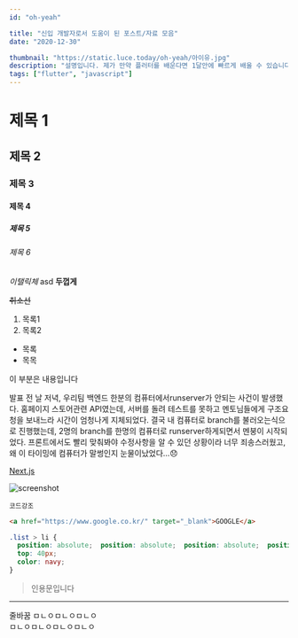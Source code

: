 ```yaml
---
id: "oh-yeah"

title: "신입 개발자로서 도움이 된 포스트/자료 모음"
date: "2020-12-30"

thumbnail: "https://static.luce.today/oh-yeah/아이유.jpg"
description: "설명입니다. 제가 만약 플러터를 배운다면 1달안에 빠르게 배울 수 있습니다. 플러터는 Dart로 이루어진 언어입니다. Dart는 구글에서 개발한 언어로 차세대 엔진인 퓨시아에서 지원합니다. 또한 하이브리드 앱 프레임워크인 플러터도 지원합니다."
tags: ["flutter", "javascript"]
---
```


# 제목 1
## 제목 2
### 제목 3
#### 제목 4
##### 제목 5
###### 제목 6

*이탤릭체*
asd
**두껍게**

~~취소선~~

1. 목록1
2. 목록2

- 목록
- 목목

이 부분은 내용입니다

발표 전 날 저녁, 우리팀 백엔드 한분의 컴퓨터에서runserver가 안되는 사건이 발생했다. 홈페이지 스토어관련 API였는데, 서버를 돌려 테스트를 못하고 멘토님들에게 구조요청을 보내느라 시간이 엄청나게 지체되었다.
결국 내 컴퓨터로 branch를 불러오는식으로 진행했는데, 2명의 branch를 한명의 컴퓨터로 runserver하게되면서 멘붕이 시작되었다. 프론트에서도 빨리 맞춰봐야 수정사항을 알 수 있던 상황이라 너무 죄송스러웠고, 왜 이 타이밍에 컴퓨터가 말썽인지 눈물이났었다...😞

[Next.js](https://nextjs.org/)


![screenshot](https://static.luce.today/oh-yeah/아이유.jpg)

`코드강조`

```html
<a href="https://www.google.co.kr/" target="_blank">GOOGLE</a>
```

```css
.list > li {
  position: absolute;  position: absolute;  position: absolute;  position: absolute;  position: absolute;
  top: 40px;
  color: navy;
}
```

> 인용문입니다

---

줄바꿈  ㅁㄴㅇㅁㄴㅇㅁㄴㅇ<br/>
ㅁㄴㅇㅁㄴㅇㅁㄴㅇㅁㄴㅇ